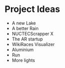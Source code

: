 # Project Ideas

- A new Lake
- A better Rain
- NUCTECScrapper X
- The AR startup
- WikiRaces Visualizer
- Aluminium
- Run
- More lights
